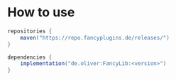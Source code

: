 # How to use

```gradle
repositories {
    maven("https://repo.fancyplugins.de/releases/")
}

dependencies {
    implementation("de.oliver:FancyLib:<version>")
}
```